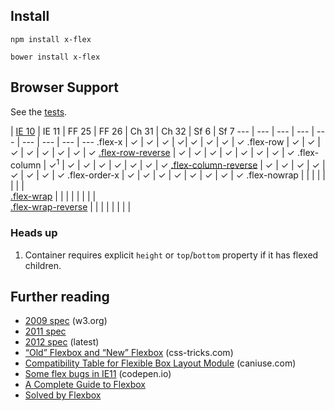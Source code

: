 ## Install

```
npm install x-flex
```

```
bower install x-flex
```

## Browser Support

See the [tests](http://aaronshaf.github.io/x-flex/tests/).

 | [IE 10](http://msdn.microsoft.com/en-us/library/ie/hh673531%28v=vs.85%29.aspx) | IE 11 | FF 25 | FF 26 | Ch 31 | Ch 32 | Sf 6 | Sf 7
--- | --- | --- | --- | --- | --- | --- | --- | ---
.flex-x | ✓ | ✓ | ✓ |  ✓| ✓ | ✓ | ✓ | ✓
.flex-row | ✓ | ✓ | ✓ | ✓ | ✓ | ✓ | ✓ | ✓
[.flex-row-reverse](http://jsbin.com/EHILoMUG/1/edit?html,css,output) | ✓ | ✓ | ✓ | ✓ | ✓ | ✓ | ✓ | ✓
.flex-column | ✓<sup>1</sup> | ✓ | ✓ | ✓ | ✓ | ✓ | ✓ | ✓
[.flex-column-reverse](http://jsbin.com/eGiHizE/1/edit?html,css,output) | ✓ | ✓ | ✓ | ✓ | ✓ | ✓ | ✓ | ✓
.flex-order-x | ✓ | ✓ | ✓ | ✓ | ✓ | ✓ | ✓ | ✓
.flex-nowrap |   |   |   |   |   |   |   |  
[.flex-wrap](http://jsbin.com/eyOSOhEK/2/edit?html,css,output) |   |   |   |   |   |   |   |  
[.flex-wrap-reverse](http://jsbin.com/oMepIziL/1/edit?html,css,output) |   |   |   |   |   |   |   |  

### Heads up

1. Container requires explicit `height` or `top`/`bottom` property if it has flexed children.

## Further reading

* [2009 spec](http://www.w3.org/TR/2009/WD-css3-flexbox-20090723/) (w3.org)
* [2011 spec](http://www.w3.org/TR/2011/WD-css3-flexbox-20111129/)
* [2012 spec](http://www.w3.org/TR/css3-flexbox/) (latest)
* [“Old” Flexbox and “New” Flexbox](http://css-tricks.com/old-flexbox-and-new-flexbox/) (css-tricks.com)
* [Compatibility Table for Flexible Box Layout Module](http://caniuse.com/#feat=flexbox) (caniuse.com)
* [Some flex bugs in IE11](http://codepen.io/lerouxb/pen/jIkpD) (codepen.io)
* [A Complete Guide to Flexbox](http://css-tricks.com/snippets/css/a-guide-to-flexbox/)
* [Solved by Flexbox](http://philipwalton.github.io/solved-by-flexbox/)

